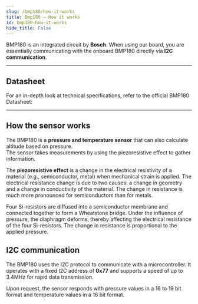 ```yaml
---
slug: /bmp180/how-it-works 
title: Bmp180 – How it works
id: bmp180-how-it-works 
hide_title: False
---  
```


BMP180 is an integrated circuit by **Bosch**. When using our board, you are essentially communicating with the onboard BMP180 directly via **I2C communication**.

<CenteredImage src="/img/bmp180/bmp180_onboard.jpg" alt="BMP180 sensor on board" caption="BMP180 sensor on the board" width="400px" />

---

## Datasheet

For an in-depth look at technical specifications, refer to the official BMP180 Datasheet:  

<QuickLink  
  title="BMP180 Datasheet"  
  description="Detailed technical documentation for the BMP180 sensor"  
  url="https://soldered.com/productdata/2022/03/Soldered_BMP180_datasheet.pdf"  
/>  

---

## How the sensor works 

The BMP180 is a **pressure and temperature sensor** that can also calculate altitude based on pressure.  
The sensor takes measurements by using the piezoresistive effect to gather information.

The **piezoresistive effect** is a change in the electrical resistivity of a material (e.g., semiconductor, metal) when mechanical strain is applied. The electrical resistance change is due to two causes: a change in geometry and a change in conductivity of the material. The change in resistance is much more pronounced for semiconductors than for metals.

Four Si-resistors are diffused into a semiconductor membrane and connected together to form a Wheatstone bridge. Under the influence of pressure, the diaphragm deforms, thereby affecting the electrical resistance of the four Si-resistors. The change in resistance is proportional to the applied pressure.

<CenteredImage src="/img/bmp180/bmp180_piezoresistance.png" alt="Piezoresistor schema" caption="Schematic diagram of the pressure sensor, originally from article [Temperature Compensation Method for Piezoresistive Pressure Sensors Based on Gated Recurrent Unit](https://www.mdpi.com/1424-8220/24/16/5394)" width="600px" />

## I2C communication  

The BMP180 uses the I2C protocol to communicate with a microcontroller. It operates with a fixed I2C address of **0x77** and supports a speed of up to 3.4MHz for rapid data transmission.  

Upon request, the sensor responds with pressure values in a 16 to 19 bit format and temperature values in a 16 bit format.